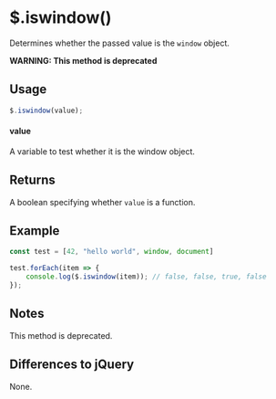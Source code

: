 # $.iswindow()

Determines whether the passed value is the `window` object.

**WARNING: This method is deprecated**

## Usage

```javascript
$.iswindow(value);
```

#### value

A variable to test whether it is the window object.

## Returns

A boolean specifying whether `value` is a function.

## Example

```javascript
const test = [42, "hello world", window, document]

test.forEach(item => {
	console.log($.iswindow(item)); // false, false, true, false
});
```

## Notes

This method is deprecated.

## Differences to jQuery

None.
